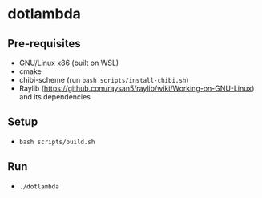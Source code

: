 # dotlambda

## Pre-requisites
- GNU/Linux x86 (built on WSL)
- cmake
- chibi-scheme (run `bash scripts/install-chibi.sh`)
- Raylib (https://github.com/raysan5/raylib/wiki/Working-on-GNU-Linux) and its dependencies

## Setup
- `bash scripts/build.sh`

## Run
- `./dotlambda`
